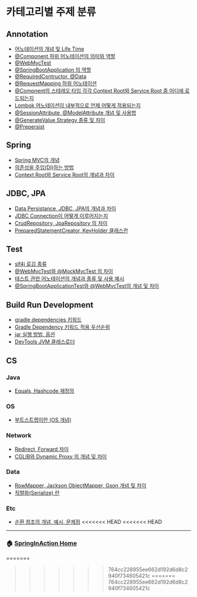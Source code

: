 # 카테고리별 주제 분류 
## Annotation 
- [어노테이션의 개념 및 Life Time](https://github.com/WeareSoft/wwl/blob/master/SpringInAction/contents/chapter1-2.md)
- [@Component 하위 어노테이션의 의미와 역할](https://github.com/WeareSoft/wwl/blob/master/SpringInAction/contents/chapter1-2.md)
- [@WebMvcTest](https://github.com/WeareSoft/wwl/blob/master/SpringInAction/contents/chapter1-2.md)
- [@SpringBootApplication 의 역할 ](https://github.com/WeareSoft/wwl/blob/master/SpringInAction/contents/chapter1-2.md)
- [@RequiredContructor, @Data](https://github.com/WeareSoft/wwl/blob/master/SpringInAction/contents/chapter1-2.md)
- [@RequestMapping 하위 어노테이션](https://github.com/WeareSoft/wwl/blob/master/SpringInAction/contents/chapter1-2.md)
- [@Compnent의 스테레오 타입 각각 Context Root와 Service Root 중 어디에 로드되는지](https://github.com/WeareSoft/wwl/blob/master/SpringInAction/contents/chapter3.md)
- [Lombok 어노테이션이 내부적으로 언제 어떻게 적용되는지](https://github.com/WeareSoft/wwl/blob/master/SpringInAction/contents/chapter3.md)
- [@SessionAttribute, @ModelAttribute 개념 및 사용법](https://github.com/WeareSoft/wwl/blob/master/SpringInAction/contents/chapter3.md)
- [@GenerateValue Strategy 종류 및 차이](https://github.com/WeareSoft/wwl/blob/master/SpringInAction/contents/chapter3.md)
- [@Prepersist ](https://github.com/WeareSoft/wwl/blob/master/SpringInAction/contents/chapter3.md)

## Spring 
- [Spring MVC의 개념](https://github.com/WeareSoft/wwl/blob/master/SpringInAction/contents/chapter1-2.md)
- [의존성을 주입(DI)하는 방법](https://github.com/WeareSoft/wwl/blob/master/SpringInAction/contents/chapter1-2.md)
- [Context Root와 Service Root의 개념과 차이](https://github.com/WeareSoft/wwl/blob/master/SpringInAction/contents/chapter3.md)

## JDBC, JPA
- [Data Persistance, JDBC, JPA의 개념과 차이](https://github.com/WeareSoft/wwl/blob/master/SpringInAction/contents/chapter3.md)
- [JDBC Connection이 어떻게 이루어지는지](https://github.com/WeareSoft/wwl/blob/master/SpringInAction/contents/chapter3.md)
- [CrudRepository, JpaRepository 의 차이](https://github.com/WeareSoft/wwl/blob/master/SpringInAction/contents/chapter3.md)
- [PreparedStatementCreator, KeyHolder 클래스란](https://github.com/WeareSoft/wwl/blob/master/SpringInAction/contents/chapter3.md)

## Test
- [slf4j 로깅 종류](https://github.com/WeareSoft/wwl/blob/master/SpringInAction/contents/chapter1-2.md)
- [@WebMvcTest와 @MockMvcTest 의 차이](https://github.com/WeareSoft/wwl/blob/master/SpringInAction/contents/chapter3.md)
- [테스트 관련 어노테이션의 개념과 종류 및 사용 예시 ](https://github.com/WeareSoft/wwl/blob/master/SpringInAction/contents/chapter3.md)
- [@SpringBootApplicationTest와 @WebMvcTest의 개념 및 차이](https://github.com/WeareSoft/wwl/blob/master/SpringInAction/contents/chapter3.md)

## Build Run Development
- [gradle dependencies 키워드](https://github.com/WeareSoft/wwl/blob/master/SpringInAction/contents/chapter1-2.md)
- [Gradle Dependency 키워드 적용 우선순위](https://github.com/WeareSoft/wwl/blob/master/SpringInAction/contents/chapter3.md)
- [jar 실행 방법, 옵션](https://github.com/WeareSoft/wwl/blob/master/SpringInAction/contents/chapter1-2.md)
- [DevTools JVM 클래스로더](https://github.com/WeareSoft/wwl/blob/master/SpringInAction/contents/chapter1-2.md)

## CS
### Java
- [Equals, Hashcode 재정의](https://github.com/WeareSoft/wwl/blob/master/SpringInAction/contents/chapter1-2.md)

### OS
- [부트스트랩이란 (OS 개념)](https://github.com/WeareSoft/wwl/blob/master/SpringInAction/contents/chapter1-2.md)

### Network 
- [Redirect, Forward 차이](https://github.com/WeareSoft/wwl/blob/master/SpringInAction/contents/chapter1-2.md)
- [CGLIB와 Dynamic Proxy 의 개념 및 차이](https://github.com/WeareSoft/wwl/blob/master/SpringInAction/contents/chapter3.md)

### Data
- [RowMapper, Jackson ObjectMapper, Gson 개념 및 차이](https://github.com/WeareSoft/wwl/blob/master/SpringInAction/contents/chapter3.md)
- [직렬화(Serialize) 란](https://github.com/WeareSoft/wwl/blob/master/SpringInAction/contents/chapter3.md)

### Etc
- [순환 참조의 개념, 예시, 문제점](https://github.com/WeareSoft/wwl/blob/master/SpringInAction/contents/chapter3.md)
<<<<<<< HEAD
<<<<<<< HEAD


---

### :house: [SpringInAction Home](https://github.com/WeareSoft/wwl/tree/master/SpringInAction)
=======
>>>>>>> 764cc228955ee662d192d6d8c2940f734605421c
=======
>>>>>>> 764cc228955ee662d192d6d8c2940f734605421c

